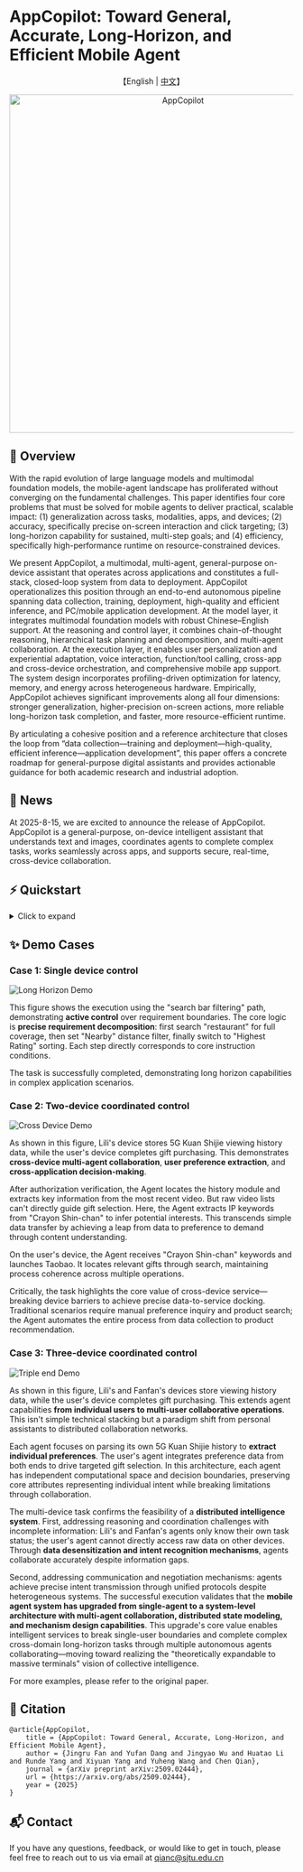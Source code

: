 # AppCopilot: Toward General, Accurate, Long‑Horizon, and Efficient Mobile Agent

<p align="center">
    【English | <a href="readme/README_chinese.md">中文</a>】
</p>

<div align="center">
  <img src="images/logo.png" alt="AppCopilot" width="600">
</div>

## 📖 Overview

With the rapid evolution of large language models and multimodal foundation models, the mobile-agent landscape has proliferated without converging on the fundamental challenges. This paper identifies four core problems that must be solved for mobile agents to deliver practical, scalable impact: (1) generalization across tasks, modalities, apps, and devices; (2) accuracy, specifically precise on-screen interaction and click targeting; (3) long-horizon capability for sustained, multi-step goals; and (4) efficiency, specifically high-performance runtime on resource-constrained devices.

We present AppCopilot, a multimodal, multi-agent, general-purpose on-device assistant that operates across applications and constitutes a full-stack, closed-loop system from data to deployment. AppCopilot operationalizes this position through an end-to-end autonomous pipeline spanning data collection, training, deployment, high-quality and efficient inference, and PC/mobile application development. At the model layer, it integrates multimodal foundation models with robust Chinese–English support. At the reasoning and control layer, it combines chain-of-thought reasoning, hierarchical task planning and decomposition, and multi-agent collaboration. At the execution layer, it enables user personalization and experiential adaptation, voice interaction, function/tool calling, cross-app and cross-device orchestration, and comprehensive mobile app support. The system design incorporates profiling-driven optimization for latency, memory, and energy across heterogeneous hardware.
Empirically, AppCopilot achieves significant improvements along all four dimensions: stronger generalization, higher-precision on-screen actions, more reliable long-horizon task completion, and faster, more resource-efficient runtime. 

By articulating a cohesive position and a reference architecture that closes the loop from “data collection—training and deployment—high-quality, efficient inference—application development”, this paper offers a concrete roadmap for general-purpose digital assistants and provides actionable guidance for both academic research and industrial adoption.

## 🎉 News

At 2025-8-15, we are excited to announce the release of AppCopilot. AppCopilot is a general-purpose, on-device intelligent assistant that understands text and images, coordinates agents to complete complex tasks, works seamlessly across apps, and supports secure, real-time, cross-device collaboration.

## ⚡️ Quickstart

<details>
<summary>Click to expand</summary>


### AppCopilot Local Run

This section mainly introduces how to connect to the model trained on the server through the API and run AppCopilot locally.

#### Local Environment Basic Requirements

The following table shows the relevant dependency requirements for the local environment:

| **Dependency**  | **Specific Requirements**                                            |
|-----------------|---------------------------------------------------------------------|
| Operating System| An operating system that supports Android Studio                    |
| Software        | Install Android Studio                                              |
| Python Environment| Install Python environment, recommended Python version 3.12        |
| Network         | Disable local VPN to ensure proper connection to the server's vllm API |

##### Install Android Studio

Android Studio is an integrated development environment (IDE) for Android platform development. It can be downloaded from the official [Android Studio website](https://developer.android.com/studio).

#### Server Environment Basic Requirements

The following table introduces the relevant dependency requirements for the server-side environment:

| **Dependency**  | **Specific Requirements**                                            |
|-----------------|---------------------------------------------------------------------|
| Operating System| An operating system that supports Conda and vLLM                    |
| Software        | Install Conda, create a vLLM environment, and install vLLM dependencies|

##### Conda Installation

Conda is an open-source, cross-platform package manager and environment manager that helps users quickly install, run, and manage software packages and their dependencies. You can download it from the official [Conda website](https://anaconda.org/anaconda/conda).

After installing Conda, configure the Python virtual environment with the recommended Python version 3.12:

```bash
conda create --name vllm_env python=3.12
```

##### vLLM Installation

[vLLM](https://docs.vllm.ai/en/latest/) is an open-source high-performance library for large language model inference and services, providing faster responses for generative AI applications at a lower cost and higher efficiency. Here, configure the vLLM-related dependencies and install vLLM version 0.9.1 with the following command:

```bash
pip install vllm==0.9.1
```
##### Other Configuration
To connect to the server API and run AppCopilot, the other configuration requirements for the server environment are as follows:：

```bash
pip install git+https://github.com/huggingface/transformers@f3f6c86582611976e72be054675e2bf0abb5f775
pip install accelerate
pip install qwen-vl-utils
pip install openai
git clone https://huggingface.co/Qwen/Qwen-VL-7B
```

#### Clone the Code
First, clone the folder from the remote repository to the local machine and add the necessary files:

```bash
mkdir AppCopilot
cd AppCopilot
git clone https://github.com/OpenBMB/AppCopilot.git .
```

To enhance the agent's ability to operate on Android phones, this project also requires the installation of the YADB tool to improve the native ADB functionality. It addresses the limitations of ADB in text input, screenshot capture, and UI layout extraction, providing more efficient and precise operations. Run the following command:

```bash
git clone https://github.com/ysbing/YADB.git ./YADB
```

#### Local System Environment Variable Configuration
##### Configure ADB Environment Variable
1.Windows System ADB Environment Variable Configuration:

On Windows, right-click on This PC, select Properties, and then click Advanced System Settings.

In the pop-up window, click Environment Variables, click New under System variables, enter the variable name: adb, and set the variable value to the directory path where adb is located (e.g., `C:\Android\Sdk\platform-tools`). Then find Path in System variables, and add the previously added ADB environment. Double-click Path, click New, and enter %adb%.

2.macOS/Linux System ADB Environment Variable Configuration:

On Linux or macOS, edit the ~/.bashrc or ~/.bash_profile file and add the ADB path at the end:
```bash
/Users/user/Android/Sdk/platform-tools
```
After saving the file, run `source ~/.bashrc` or `source ~/.bash_profile` to apply the configuration.

After completing the configuration, run `adb version` in the command line. If it correctly outputs the ADB version and related information, the configuration is successful.

##### Configure Emulator Environment Variable
The configuration method is similar to the ADB environment variable configuration.

1.Windows System Emulator Environment Variable Configuration:

On Windows, right-click on This PC, select Properties, and click Advanced System Settings.

In the pop-up window, click Environment Variables, click New under System variables, enter the variable name: emulator, and set the variable value to the directory path where emulator is located (e.g., `C:\Android\Sdk\emulator`). Then find Path in System variables, and add the previously added emulator environment. Double-click Path, click New, and enter %emulator%.

2.macOS/Linux System emulator Environment Variable Configuration:

On Linux or macOS, edit the ~/.bashrc or ~/.bash_profile file and add the emulator path at the end：
```bash
/Users/user/Library/Android/Sdk/emulator
```
After saving the file, run source ~/.bashrc or source ~/.bash_profile to apply the configuration. After completing the configuration, run `emulator version` in the command line. If it correctly outputs the emulator version and related information, the configuration is successful.

#### Configure the Android Device for Running
##### Configure Emulator Environment Variable
This project uses Android Studio to create and manage Android Virtual Devices (AVD). You can refer to the official Android Studio documentation to configure the emulator.

To view the list of available emulators and their names, run the following command:

```bash
emulator -avd <android> -dns-server <Local DNS Server>
```

Where `<android>` is the name of the emulator, and `<Local DNS Server>` is the local DNS address. You only need to specify the DNS Server the first time. After that, you can directly start the emulator with:`emulator -avd <android>`. If a snapshot corruption error occurs during debugging, you can add the `-no-snapshot-load` parameter when starting the emulator.

After completing the above configuration, the Android emulator should run locally, showing an interactive graphical interface, supporting mouse operations, and allowing network access through the host machine's network.

##### Configure Physical Device
In addition to using Android Virtual Devices (AVD), the agent can also control a physical Android phone through ADB. Below are the specific steps to use ADB to control a physical phone:

Enable Developer Mode on Physical Device:

On the phone, go to Settings -> About phone -> All parameters and information, and tap MIUI version 7 times to enable developer mode.

Enable USB Debugging Mode:

In Settings, find Developer options, and enable USB debugging.

Connect Physical Device via ADB:

Connect the phone to the computer via USB, then run adb devices in the command line. If you see the phone's serial number, the connection is successful.

##### Configure Python Environment Dependencies
It is recommended to install and use Python version 3.12. Enter the previously cloned GUI-Android directory and install the following dependencies:
```bash
pip install -r requirements.txt
```

##### Configure Model Keys
In the local code file `./wrappers/constants.py`, users need to manually configure the LLM key for future model calls:
```bash
# ----- model config -----
MODEL_EXTRACT = "AppCopilot"
ERROR_CALLING_LLM = "Error calling LLM"
MODEL_NOT_FOUND = "LLM not found"

# Replace with actual local endpoint port
END_POINT = "http://localhost:8001/v1/chat/completions"
PORTS = [8002, 8003, 8004]

# Replace with user-provided API key and Base URL
CLIENT_API_KEY = "switch to your own api key"
CLIENT_BASE_URL = "switch to your own base url"
CLIENT = OpenAI(api_key=CLIENT_API_KEY, base_url=CLIENT_BASE_URL)
```

##### Download AppCopilot Model

Download the pre-trained AppCopilot model from https://huggingface.co/ffcosmos/AppCopilot/tree/main and place it on the server to enable the next step of starting the vLLM inference service.

##### Start the vLLM Service on the Server
To enable AppCopilot to call the local large language model remotely, the vLLM inference service must be pre-deployed and started on the server side.

Start the server-side GUI model vLLM service:
```bash
#/your/model/path replace with actual GUI model path
vllm serve /your/model/path \
  --served-model-name AppCopilot \
  --tensor-parallel-size 1 \
  --trust-remote-code \
  --gpu-memory-utilization 0.9 \
  --limit-mm-per-prompt image=10 \
  --max_model_len 2048 \
  --port 8001
```

Start the server-side Qwen2.5-VL-7B-Instruct model vLLM service:
```bash
#/your/model/path replace with actual Qwen2.5-VL-7B-Instruct model path
vllm serve /your/model/path \
  --served-model-name Qwen2.5-VL-7B-Instruct \
  --tensor-parallel-size 1 \      
  --trust-remote-code \
  --gpu-memory-utilization 0.9 \
  --port 8002 
```

#### Local Run and Start AppCopilot

Before starting the program locally, you should first forward the port 8001 from the remote server to the local port 8001, and forward the port 8002 from the remote server to the local port 8002, to ensure that the local environment can access the model services on the server via the HTTP interface. This port forwarding operation can be executed via the terminal with the following commands:

```bash
ssh -L 8001:localhost:8001 username@model-server-ip
ssh -L 8002:localhost:8002 username@model-server-ip 
```

##### Single-Device Run
Finally, to run AppCopilot on a single device, open the command-line interface in the terminal, navigate to the directory containing the `run_agent.py` file, and run the script with the required parameters. The following is an example command that enables voice input, audio feedback, and runs a custom task:

```bash
# Enable voice input, audio feedback, and run a custom task
python run_agent.py --custom-task 
```

| Parameter                    | Type   | Description                                    |
| ---------------------------- | ------ | ---------------------------------------------- |
| `--predefined-task <TASK_NAME>` | str    | Specify the name of a predefined task (task name must be in the built-in list). |
| `--custom-task`               | flag   | Enable custom task mode, skip predefined task selection. |
| `--enable-experience`         | flag   | Enable experience-based task matching mechanism. |
| `--enable-voice-input`        | flag   | Enable voice input (only valid in custom task mode). |
| `--enable-audio`              | flag   | Enable audio feedback.                        |
| `--show-tasks`                | flag   | Show all available predefined tasks and exit the program. |
| `--enable-vision-parser`      | flag   | Whether to call omniparser for coordinate calibration. |
| `--read-final-page`           | flag   | Whether to enable reading the final page.      |


##### Multi-Device Cross-End Run

For multi-device cross-end scenarios, navigate to the directory containing the cross_device_agent.py file and run the script with the required parameters. The following table shows the available command-line arguments for cross-device running:

| Parameter                  | Type  | Description                                      |
| -------------------------- | ----- | ------------------------------------------------ |
| `--device1-serial`          | str   | ADB serial number for device 1 (optional)        |
| `--device1-port`            | int   | Communication port for device 1 (default 11001). |
| `--device2-serial`          | str   | ADB serial number for device 2 (optional)        |
| `--device2-port`            | int   | Communication port for device 2 (default 11002). |
| `--task`                    | str   | Cross-device task instruction.                   |


### Model Inference Evaluation
#### Data Preparation
##### Android Control

Download [Android Control](https://github.com/google-research/google-research/tree/master/android_control) and save at ``eval/eval_data/tmp/android_control``

```
cd eval/eval_data
python process_ac.py
ln -s android_control_test android_control_high_test
ln -s android_control_test android_control_low_test
```

##### CAGUI

```
cd eval/eval_data
mkdir chinese_app_test && cd chinese_app_test
huggingface-cli download openbmb/CAGUI --repo-type dataset --include "CAGUI_agent/**" --local-dir ./ --local-dir-use-symlinks False --resume-download
mv CAGUI_agent test
```

##### aitz

Download [aitz](https://github.com/IMNearth/CoAT) and save at ``eval/eval_data/tmp/android_in_the_zoo``

```
cd eval/eval_data
mv tmp/android_in_the_zoo ./aitz_test
python process_aitz.py
```

##### gui-odyssey

Download [GUI-Odyssey](https://github.com/OpenGVLab/GUI-Odyssey?tab=readme-ov-file) and save at ``/eval/eval_data/tmp/GUI-Odyssey``. Copy [preprocessing.py](https://github.com/OpenGVLab/GUI-Odyssey/blob/master/data/preprocessing.py) and [format_converter.py](https://github.com/OpenGVLab/GUI-Odyssey/blob/master/data/format_converter.py) from the GUI-Odyssey repo to ``/eval/eval_data/tmp/GUI-Odyssey``

```
cd eval/eval_data/tmp/GUI-Odyssey
python preprocessing.py
python format_converter.py
python ../../process_odyssey.py
```

#### Running Inference
The scripts required for model evaluation are integrated into the `eval_multi.sh` script. Before running, please modify the path parameters in the script based on the actual data storage locations to ensure the correct loading and processing of files.
```bash
# Contents that need to be modified in eval.sh
# Configure basic parameters
data_name="evaluation dataset"
model_name="target model name"
base_output_dir="result directory"

# List of models to process
models_base_path=(
    "models base path"
)
```
Before running model inference evaluation, ensure that the utils folder is correctly configured on the server. After configuring the path parameters correctly, you can execute the following command to start the model inference evaluation process:

```bash
bash eval_multi.sh
```

</details>

## ✨ **Demo Cases**

### Case 1: Single device control
![Long Horizon Demo](images/long_horizon.png)

This figure shows the execution using the "search bar filtering" path, demonstrating **active control** over requirement boundaries. The core logic is **precise requirement decomposition**: first search "restaurant" for full coverage, then set "Nearby" distance filter, finally switch to "Highest Rating" sorting. Each step directly corresponds to core instruction conditions.

The task is successfully completed, demonstrating long horizon capabilities in complex application scenarios.

### Case 2: Two-device coordinated control
![Cross Device Demo](images/double_end.png)

As shown in this figure, Lili's device stores 5G Kuan Shijie viewing history data, while the user's device completes gift purchasing. This demonstrates **cross-device multi-agent collaboration**, **user preference extraction**, and **cross-application decision-making**.

After authorization verification, the Agent locates the history module and extracts key information from the most recent video. But raw video lists can't directly guide gift selection. Here, the Agent extracts IP keywords from "Crayon Shin-chan" to infer potential interests. This transcends simple data transfer by achieving a leap from data to preference to demand through content understanding.

On the user's device, the Agent receives "Crayon Shin-chan" keywords and launches Taobao. It locates relevant gifts through search, maintaining process coherence across multiple operations.

Critically, the task highlights the core value of cross-device service—breaking device barriers to achieve precise data-to-service docking. Traditional scenarios require manual preference inquiry and product search; the Agent automates the entire process from data collection to product recommendation.

### Case 3: Three-device coordinated control

![Triple end Demo](images/triple_end.png)

As shown in this figure, Lili's and Fanfan's devices store viewing history data, while the user's device completes gift purchasing. This extends agent capabilities **from individual users to multi-user collaborative operations**. This isn't simple technical stacking but a paradigm shift from personal assistants to distributed collaboration networks.

Each agent focuses on parsing its own 5G Kuan Shijie history to **extract individual preferences**. The user's agent integrates preference data from both ends to drive targeted gift selection. In this architecture, each agent has independent computational space and decision boundaries, preserving core attributes representing individual intent while breaking limitations through collaboration.

The multi-device task confirms the feasibility of a **distributed intelligence system**. First, addressing reasoning and coordination challenges with incomplete information: Lili's and Fanfan's agents only know their own task status; the user's agent cannot directly access raw data on other devices. Through **data desensitization and intent recognition mechanisms**, agents collaborate accurately despite information gaps.

Second, addressing communication and negotiation mechanisms: agents achieve precise intent transmission through unified protocols despite heterogeneous systems. The successful execution validates that the **mobile agent system has upgraded from single-agent to a system-level architecture with multi-agent collaboration, distributed state modeling, and mechanism design capabilities**. This upgrade's core value enables intelligent services to break single-user boundaries and complete complex cross-domain long-horizon tasks through multiple autonomous agents collaborating—moving toward realizing the "theoretically expandable to massive terminals" vision of collective intelligence.

For more examples, please refer to the original paper.

## 🔎 Citation
```
@article{AppCopilot,
    title = {AppCopilot: Toward General, Accurate, Long‑Horizon, and Efficient Mobile Agent},
    author = {Jingru Fan and Yufan Dang and Jingyao Wu and Huatao Li and Runde Yang and Xiyuan Yang and Yuheng Wang and Chen Qian},
    journal = {arXiv preprint arXiv:2509.02444},
    url = {https://arxiv.org/abs/2509.02444},
    year = {2025}
}
```

## 📬 Contact

If you have any questions, feedback, or would like to get in touch, please feel free to reach out to us via email at [qianc@sjtu.edu.cn](mailto:qianc@sjtu.edu.cn)
